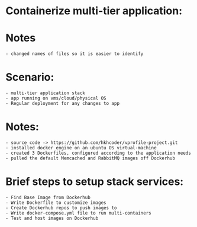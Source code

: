 # Containerize multi-tier application: 
  # Notes
    - changed names of files so it is easier to identify

  # Scenario:
    - multi-tier application stack
    - app running on vms/cloud/physical OS
    - Regular deployment for any changes to app
  
  # Notes:
    - source code -> https://github.com/hkhcoder/vprofile-project.git
    - installed docker engine on an ubuntu OS virtual-machine
    - created 3 Dockerfiles, configured according to the application needs
    - pulled the default Memcached and RabbitMQ images off Dockerhub
    
  # Brief steps to setup stack services:
    - Find Base Image from Dockerhub
    - Write Dockerfile to customize images
    - Create Dockerhub repos to push images to
    - Write docker-compose.yml file to run multi-containers
    - Test and host images on Dockerhub
